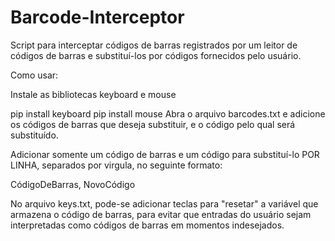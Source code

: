 # Barcode-Interceptor
Script para interceptar códigos de barras registrados por um leitor de códigos de barras e substituí-los por códigos fornecidos pelo usuário.

Como usar:

Instale as bibliotecas keyboard e mouse

pip install keyboard
pip install mouse
Abra o arquivo barcodes.txt e adicione os códigos de barras que deseja substituir, e o código pelo qual será substituído.

Adicionar somente um código de barras e um código para substituí-lo POR LINHA, separados por virgula, no seguinte formato:

CódigoDeBarras, NovoCódigo

No arquivo keys.txt, pode-se adicionar teclas para "resetar" a variável que armazena o código de barras, para evitar que entradas do usuário sejam interpretadas como códigos de barras em momentos indesejados.
